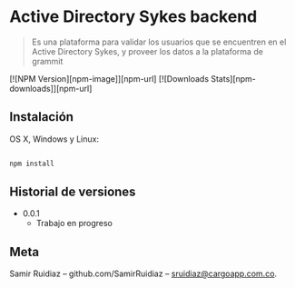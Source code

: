 # Active Directory Sykes backend
> Es una plataforma para validar los usuarios que se encuentren en el Active Directory Sykes, y proveer los datos a la plataforma de grammit

[![NPM Version][npm-image]][npm-url]
[![Downloads Stats][npm-downloads]][npm-url]

## Instalación

OS X, Windows y Linux:

```sh

npm install

```

## Historial de versiones

* 0.0.1
    * Trabajo en progreso

## Meta

Samir Ruidiaz – github.com/SamirRuidiaz – sruidiaz@cargoapp.com.co.